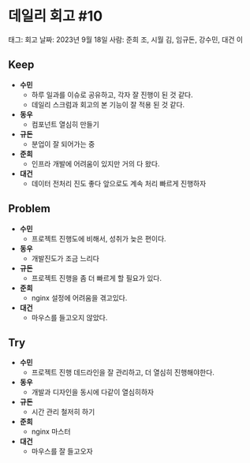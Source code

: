 # 데일리 회고 #10

태그: 회고
날짜: 2023년 9월 18일
사람: 준희 조, 시월 김, 임규돈, 강수민, 대건 이

## Keep

- **수민**
    - 하루 일과를 이슈로 공유하고, 각자 잘 진행이 된 것 같다.
    - 데일리 스크럼과 회고의 본 기능이 잘 적용 된 것 같다.
- **동우**
    - 컴포넌트 열심히 만들기
- **규돈**
    - 분업이 잘 되어가는 중
- **준희**
    - 인프라 개발에 어려움이 있지만 거의 다 왔다.
- **대건**
    - 데이터 전처리 진도 좋다 앞으로도 계속 처리 빠르게 진행하자

## Problem

- **수민**
    - 프로젝트 진행도에 비해서, 성취가 늦은 편이다.
- **동우**
    - 개발진도가 조금 느리다
- **규돈**
    - 프로젝트 진행을 좀 더 빠르게 할 필요가 있다.
- **준희**
    - nginx 설정에 어려움을 겪고있다.
- **대건**
    - 마우스를 들고오지 않았다.

## Try

- **수민**
    - 프로젝트 진행 데드라인을 잘 관리하고, 더 열심히 진행해야한다.
- **동우**
    - 개발과 디자인을 동시에 다같이 열심히하자
- **규돈**
    - 시간 관리 철저히 하기
- **준희**
    - nginx 마스터
- **대건**
    - 마우스를 잘 들고오자